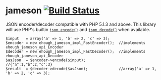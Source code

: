 jameson [![Build Status](https://secure.travis-ci.org/ehough/jameson.png)](http://travis-ci.org/ehough/jameson)
=====

JSON encoder/decoder compatible with PHP 5.1.3 and above. This library will use PHP's builtin
[`json_encode()`](http://php.net/json_encode) and [`json_decode()`](http://php.net/json_decode) when available.

    $input   = array('a' => 1, 'b' => 2, 'c' => 3);
    $encoder = new ehough_jameson_impl_FastEncoder();  //implements ehough_jameson_api_Encoder
    $decoder = new ehough_jameson_impl_FastDecoder();  //implements ehough_jameson_api_Decoder
    $asJson  = $encoder->encode($input);               //{"a":1,"b":2,"c":3}
    $result  = $decoder->decode($asJson);              //array('a' => 1, 'b' => 2, 'c' => 3);